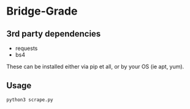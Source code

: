 # Bridge-Grade

## 3rd party dependencies

* requests
* bs4

These can be installed either via pip et all, or by your OS (ie apt, yum).

## Usage

```
python3 scrape.py
```

